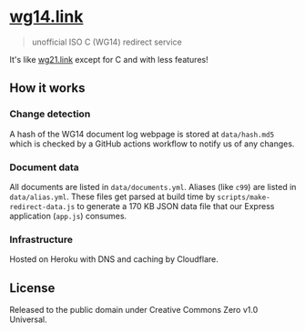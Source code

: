 # [wg14.link]
> unofficial ISO C (WG14) redirect service

It's like [wg21.link] except for C and with less features!

## How it works

### Change detection

A hash of the WG14 document log webpage is stored at `data/hash.md5` which is
checked by a GitHub actions workflow to notify us of any changes.

### Document data

All documents are listed in `data/documents.yml`. Aliases (like `c99`) are
listed in `data/alias.yml`. These files get parsed at build time by
`scripts/make-redirect-data.js` to generate a 170 KB JSON data file that our
Express application (`app.js`) consumes.

### Infrastructure

Hosted on Heroku with DNS and caching by Cloudflare.

## License

Released to the public domain under Creative Commons Zero v1.0 Universal.

[wg14.link]: https://wg14.link
[wg21.link]: https://wg21.link
